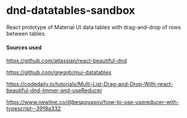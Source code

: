 # dnd-datatables-sandbox
React prototype of Material UI data tables with drag-and-drop of rows between tables. 

#### Sources used
https://github.com/atlassian/react-beautiful-dnd

https://github.com/gregnb/mui-datatables

https://codedaily.io/tutorials/Multi-List-Drag-and-Drop-With-react-beautiful-dnd-Immer-and-useReducer

https://www.newline.co/@bespoyasov/how-to-use-usereducer-with-typescript--3918a332
